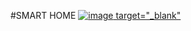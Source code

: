 #SMART HOME
<a href="https://dhaksin-kaarthick.github.io/i.html">![image](https://github.com/user-attachments/assets/01118d69-d637-439f-ada4-e8161f8d4934) target="_blank"
</a>
